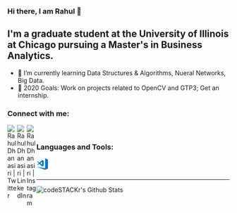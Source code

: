 ### Hi there, I am Rahul 👋

## I'm a graduate student at the University of Illinois at Chicago pursuing a Master's in Business Analytics.
<!-- 🔭 I’m currently working on a [VS Code Course][website]! -->
- 🌱 I’m currently learning Data Structures & Algorithms, Nueral Networks, Big Data.
- 🥅 2020 Goals: Work on projects related to OpenCV and GTP3; Get an internship.

### Connect with me:

<!-- [<img align="left" alt="RahulDhanasiri.com" width="22px" src="https://raw.githubusercontent.com/iconic/open-iconic/master/svg/globe.svg" />][website] -->
<!-- [<img align="left" alt="RahulDhanasiri | YouTube" width="22px" src="https://cdn.jsdelivr.net/npm/simple-icons@v3/icons/youtube.svg" />][youtube] -->
[<img align="left" alt="RahulDhanasiri | Twitter" width="22px" src="https://cdn.jsdelivr.net/npm/simple-icons@v3/icons/twitter.svg" />][twitter]
[<img align="left" alt="RahulDhanasiri | LinkedIn" width="22px" src="https://cdn.jsdelivr.net/npm/simple-icons@v3/icons/linkedin.svg" />][linkedin]
[<img align="left" alt="RahulDhanasiri | Instagram" width="22px" src="https://cdn.jsdelivr.net/npm/simple-icons@v3/icons/instagram.svg" />][instagram]

<br />

### Languages and Tools:

<img align="left" alt="Visual Studio Code" width="26px" src="https://raw.githubusercontent.com/github/explore/80688e429a7d4ef2fca1e82350fe8e3517d3494d/topics/visual-studio-code/visual-studio-code.png" href="javascript:void(0)"/>


<br />
<br />

---

<img align="left" alt="codeSTACKr's Github Stats" src="https://github-readme-stats.vercel.app/api?username=RahulDhanasiri&show_icons=true&hide_border=true" />

[website]: https://RahulDhanasiri.com
[twitter]: https://twitter.com/iamRaul7
[youtube]: https://youtube.com/
[instagram]: https://instagram.com/rahul_dhanasiri
[linkedin]: https://linkedin.com/in/rahul-dhanasiri